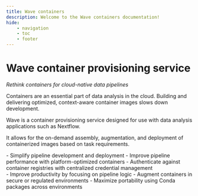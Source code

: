 ```yaml
---
title: Wave containers
description: Welcome to the Wave containers documentation!
hide:
    - navigation
    - toc
    - footer
---
```


# Wave container provisioning service

*Rethink containers for cloud-native data pipelines*

Containers are an essential part of data analysis in the cloud. Building and delivering optimized, context-aware 
container images slows down development. 

Wave is a container provisioning service designed for use with data analysis applications such as Nextflow. 

It allows for the on-demand assembly, augmentation, and deployment of containerized images based on task requirements.

<div markdown class="flex justify-center">
<div markdown>
- Simplify pipeline development and deployment
- Improve pipeline performance with platform-optimized containers
- Authenticate against container registries with centralized credential management
</div>
<div markdown>
- Improve productivity by focusing on pipeline logic
- Augment containers in secure or regulated environments
- Maximize portability using Conda packages across environments
</div>
</div>


